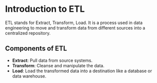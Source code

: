 # Introduction to ETL

ETL stands for Extract, Transform, Load. It is a process used in data engineering to move and transform data from different sources into a centralized repository.

## Components of ETL
- **Extract**: Pull data from source systems.
- **Transform**: Cleanse and manipulate the data.
- **Load**: Load the transformed data into a destination like a database or data warehouse.

